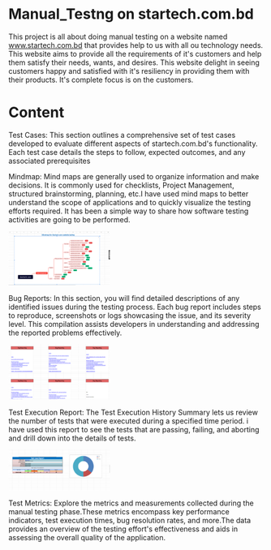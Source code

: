 # Manual_Testng on startech.com.bd
This project is all about doing manual testing on a website named  www.startech.com.bd that provides help to us with all ou technology needs. This website aims to provide all the requirements of it's customers and help them satisfy their needs, wants, and desires. This website delight in seeing customers happy and satisfied with it's resiliency in providing them with their products. It's complete focus is on the customers. 


# Content
Test Cases: This section outlines a comprehensive set of test cases developed to evaluate different aspects of startech.com.bd's functionality. Each test case details the steps to follow, expected outcomes, and any associated prerequisites

Mindmap: Mind maps are generally used to organize information and make decisions. It is commonly used for checklists, Project Management, structured brainstorming, planning, etc.I have used mind maps to better understand the scope of applications and to quickly visualize the testing efforts required. It has been a simple way to share how software testing activities are going to be performed.

<img src="https://github.com/mahin33ferdous/Manual_Testng/blob/main/screenshots/Mindmap.png" style="display: inline-block; margin: 0 auto; max-width: 200px"/>

Bug Reports: In this section, you will find detailed descriptions of any identified issues during the testing process. Each bug report includes steps to reproduce, screenshots or logs showcasing the issue, and its severity level. This compilation assists developers in understanding and addressing the reported problems effectively.

<img src="https://github.com/mahin33ferdous/Manual_Testng/blob/main/screenshots/Bug_Report.png" style="display: inline-block; margin: 0 auto; max-width: 200px"/>

Test Execution Report: The Test Execution History Summary lets us review the number of tests that were executed during a specified time period. i have used this report to see the tests that are passing, failing, and aborting and drill down into the details of tests. 

<img src="https://github.com/mahin33ferdous/Manual_Testng/blob/main/screenshots/Execution_Report.png" style="display: inline-block; margin: 0 auto; max-width: 200px"/>

Test Metrics: Explore the metrics and measurements collected during the manual testing phase.These metrics encompass key performance indicators, test execution times, bug resolution rates, and more.The data provides an overview of the testing effort's effectiveness and aids in assessing the overall quality of the application.

